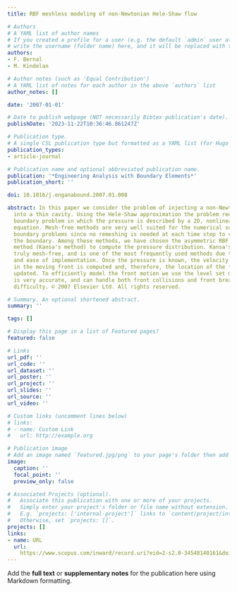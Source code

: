 ```yaml
---
title: RBF meshless modeling of non-Newtonian Hele-Shaw flow

# Authors
# A YAML list of author names
# If you created a profile for a user (e.g. the default `admin` user at `content/authors/admin/`), 
# write the username (folder name) here, and it will be replaced with their full name and linked to their profile.
authors:
- F. Bernal
- M. Kindelan

# Author notes (such as 'Equal Contribution')
# A YAML list of notes for each author in the above `authors` list
author_notes: []

date: '2007-01-01'

# Date to publish webpage (NOT necessarily Bibtex publication's date).
publishDate: '2023-11-22T10:36:46.861247Z'

# Publication type.
# A single CSL publication type but formatted as a YAML list (for Hugo requirements).
publication_types:
- article-journal

# Publication name and optional abbreviated publication name.
publication: '*Engineering Analysis with Boundary Elements*'
publication_short: ''

doi: 10.1016/j.enganabound.2007.01.008

abstract: In this paper we consider the problem of injecting a non-Newtonian fluid
  into a thin cavity. Using the Hele-Shaw approximation the problem reduces to a moving
  boundary problem in which the pressure is described by a 2D, nonlinear, elliptic
  equation. Mesh-free methods are very well suited for the numerical solution of moving
  boundary problems since no remeshing is needed at each time step to correctly represent
  the boundary. Among these methods, we have chosen the asymmetric RBF collocation
  method (Kansa's method) to compute the pressure distribution. Kansa's method is
  truly mesh-free, and is one of the most frequently used methods due to its accuracy
  and ease of implementation. Once the pressure is known, the velocity at each point
  in the moving front is computed and, therefore, the location of the front can be
  updated. To efficiently model the front motion we use the level set method, which
  is very accurate, and can handle both front collisions and front break-ups without
  difficulty. © 2007 Elsevier Ltd. All rights reserved.

# Summary. An optional shortened abstract.
summary: ''

tags: []

# Display this page in a list of Featured pages?
featured: false

# Links
url_pdf: ''
url_code: ''
url_dataset: ''
url_poster: ''
url_project: ''
url_slides: ''
url_source: ''
url_video: ''

# Custom links (uncomment lines below)
# links:
# - name: Custom Link
#   url: http://example.org

# Publication image
# Add an image named `featured.jpg/png` to your page's folder then add a caption below.
image:
  caption: ''
  focal_point: ''
  preview_only: false

# Associated Projects (optional).
#   Associate this publication with one or more of your projects.
#   Simply enter your project's folder or file name without extension.
#   E.g. `projects: ['internal-project']` links to `content/project/internal-project/index.md`.
#   Otherwise, set `projects: []`.
projects: []
links:
- name: URL
  url: 
    https://www.scopus.com/inward/record.uri?eid=2-s2.0-34548140161&doi=10.1016%2fj.enganabound.2007.01.008&partnerID=40&md5=0700f26fb724d4c86f5d844959e7b199
---
```


Add the **full text** or **supplementary notes** for the publication here using Markdown formatting.
